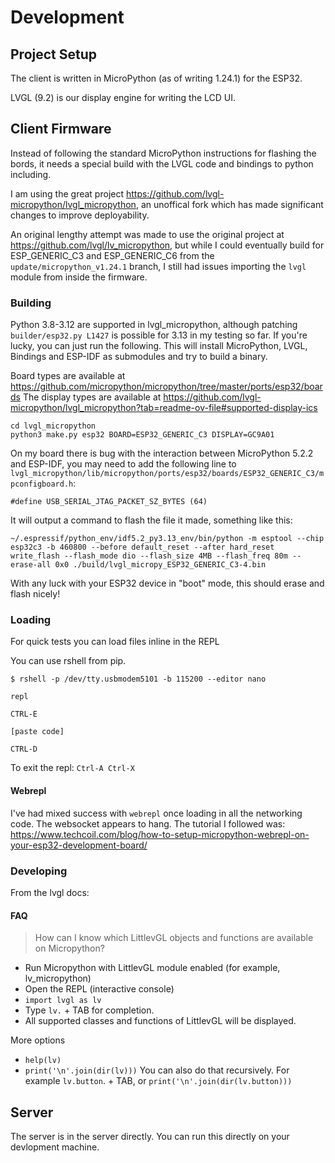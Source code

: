 # Development

## Project Setup

The client is written in MicroPython (as of writing 1.24.1) for the ESP32.

LVGL (9.2) is our display engine for writing the LCD UI.

## Client Firmware

Instead of following the standard MicroPython instructions for flashing the bords, it needs a special build with the LVGL code and bindings to python including.

I am using the great project https://github.com/lvgl-micropython/lvgl_micropython, an unoffical fork which has made significant changes to improve deployability.

An original lengthy attempt was made to use the original project at https://github.com/lvgl/lv_micropython, but while I could eventually build for ESP_GENERIC_C3 and ESP_GENERIC_C6 from the `update/micropython_v1.24.1` branch, I still had issues importing the `lvgl` module from inside the firmware.

### Building

Python 3.8-3.12 are supported in lvgl_micropython, although patching `builder/esp32.py L1427` is possible for 3.13 in my testing so far.
If you're lucky, you can just run the following. This will install MicroPython, LVGL, Bindings and ESP-IDF as submodules and try to build a binary.

Board types are available at https://github.com/micropython/micropython/tree/master/ports/esp32/boards
The display types are available at https://github.com/lvgl-micropython/lvgl_micropython?tab=readme-ov-file#supported-display-ics

```
cd lvgl_micropython
python3 make.py esp32 BOARD=ESP32_GENERIC_C3 DISPLAY=GC9A01
```

On my board there is bug with the interaction between MicroPython 5.2.2 and ESP-IDF, you may need to add the following line to `lvgl_micropython/lib/micropython/ports/esp32/boards/ESP32_GENERIC_C3/mpconfigboard.h`:

```
#define USB_SERIAL_JTAG_PACKET_SZ_BYTES (64)
```

It will output a command to flash the file it made, something like this:

```
~/.espressif/python_env/idf5.2_py3.13_env/bin/python -m esptool --chip esp32c3 -b 460800 --before default_reset --after hard_reset write_flash --flash_mode dio --flash_size 4MB --flash_freq 80m --erase-all 0x0 ./build/lvgl_micropy_ESP32_GENERIC_C3-4.bin
```

With any luck with your ESP32 device in "boot" mode, this should erase and flash nicely!

### Loading

For quick tests you can load files inline in the REPL

You can use rshell from pip.

```
$ rshell -p /dev/tty.usbmodem5101 -b 115200 --editor nano

repl

CTRL-E

[paste code]

CTRL-D
```

To exit the repl: `Ctrl-A Ctrl-X`

#### Webrepl

I've had mixed success with `webrepl` once loading in all the networking code. The websocket appears to hang. The tutorial I followed was:
https://www.techcoil.com/blog/how-to-setup-micropython-webrepl-on-your-esp32-development-board/

### Developing

From the lvgl docs:

#### FAQ
> How can I know which LittlevGL objects and functions are available on Micropython?

- Run Micropython with LittlevGL module enabled (for example, lv_micropython)
- Open the REPL (interactive console)
- `import lvgl as lv`
- Type `lv.` + TAB for completion.
- All supported classes and functions of LittlevGL will be displayed.

More options
- `help(lv)`
- `print('\n'.join(dir(lv)))` You can also do that recursively. For example `lv.button`. + TAB, or `print('\n'.join(dir(lv.button)))`

## Server

The server is in the server directly. You can run this directly on your devlopment machine.
